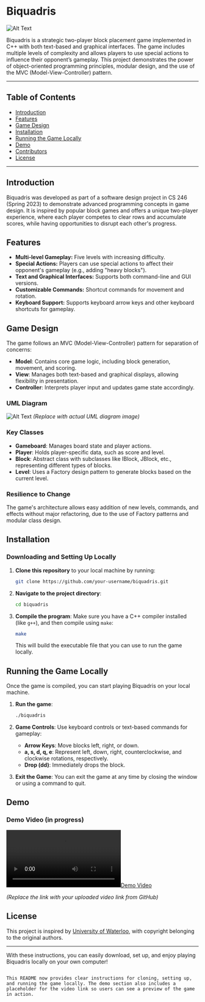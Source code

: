 # Biquadris
![Alt Text](demo.jpg)

Biquadris is a strategic two-player block placement game implemented in C++ with both text-based and graphical interfaces. The game includes multiple levels of complexity and allows players to use special actions to influence their opponent’s gameplay. This project demonstrates the power of object-oriented programming principles, modular design, and the use of the MVC (Model-View-Controller) pattern.

---

## Table of Contents
- [Introduction](#introduction)
- [Features](#features)
- [Game Design](#game-design)
- [Installation](#installation)
- [Running the Game Locally](#running-the-game-locally)
- [Demo](#demo)
- [Contributors](#contributors)
- [License](#license)

---

## Introduction

Biquadris was developed as part of a software design project in CS 246 (Spring 2023) to demonstrate advanced programming concepts in game design. It is inspired by popular block games and offers a unique two-player experience, where each player competes to clear rows and accumulate scores, while having opportunities to disrupt each other's progress.

## Features

- **Multi-level Gameplay:** Five levels with increasing difficulty.
- **Special Actions:** Players can use special actions to affect their opponent's gameplay (e.g., adding "heavy blocks").
- **Text and Graphical Interfaces:** Supports both command-line and GUI versions.
- **Customizable Commands:** Shortcut commands for movement and rotation.
- **Keyboard Support:** Supports keyboard arrow keys and other keyboard shortcuts for gameplay.

## Game Design

The game follows an MVC (Model-View-Controller) pattern for separation of concerns:
- **Model**: Contains core game logic, including block generation, movement, and scoring.
- **View**: Manages both text-based and graphical displays, allowing flexibility in presentation.
- **Controller**: Interprets player input and updates game state accordingly.

### UML Diagram

![Alt Text](uml.jpg)
*(Replace with actual UML diagram image)*

### Key Classes

- **Gameboard**: Manages board state and player actions.
- **Player**: Holds player-specific data, such as score and level.
- **Block**: Abstract class with subclasses like IBlock, JBlock, etc., representing different types of blocks.
- **Level**: Uses a Factory design pattern to generate blocks based on the current level.

### Resilience to Change

The game's architecture allows easy addition of new levels, commands, and effects without major refactoring, due to the use of Factory patterns and modular class design.

## Installation

### Downloading and Setting Up Locally

1. **Clone this repository** to your local machine by running:
   ```bash
   git clone https://github.com/your-username/biquadris.git
   ```
2. **Navigate to the project directory**:
   ```bash
   cd biquadris
   ```
3. **Compile the program**:
   Make sure you have a C++ compiler installed (like `g++`), and then compile using `make`:
   ```bash
   make
   ```

   This will build the executable file that you can use to run the game locally.

## Running the Game Locally

Once the game is compiled, you can start playing Biquadris on your local machine.

1. **Run the game**:
   ```bash
   ./biquadris
   ```
2. **Game Controls**:
   Use keyboard controls or text-based commands for gameplay:
   - **Arrow Keys**: Move blocks left, right, or down.
   - **a, s, d, q, e**: Represent left, down, right, counterclockwise, and clockwise rotations, respectively.
   - **Drop (dd)**: Immediately drops the block.

3. **Exit the Game**:
   You can exit the game at any time by closing the window or using a command to quit.

## Demo

### Demo Video (in progress)
[![Demo Video](https://user-images.githubusercontent.com/46653284/172592240-9857a266-c1cc-40a5-b9fd-acd7e422daa7.mov)](https://user-images.githubusercontent.com/46653284/172592240-9857a266-c1cc-40a5-b9fd-acd7e422daa7.mov)

*(Replace the link with your uploaded video link from GitHub)*


## License

This project is inspired by [University of Waterloo](https://uwaterloo.ca/), with copyright belonging to the original authors.

---

With these instructions, you can easily download, set up, and enjoy playing Biquadris locally on your own computer!
```

This README now provides clear instructions for cloning, setting up, and running the game locally. The demo section also includes a placeholder for the video link so users can see a preview of the game in action.
